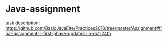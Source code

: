 # Java-assignment

task description:
https://github.com/BasicJavaElte/Practices2018/tree/master/Assignment#final-assignment---first-phase-updated-in-oct-24th

